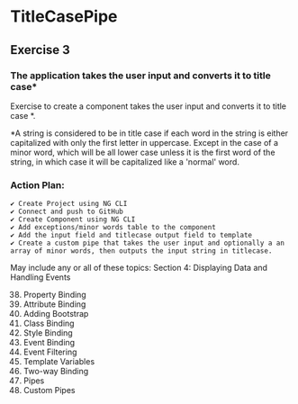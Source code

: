 # TitleCasePipe

## Exercise 3

### The application takes the user input and converts it to title case\*

Exercise to create a component takes the user input and converts it to title case \*.

\*A string is considered to be in title case if each word in the string is
either capitalized with only the first letter in uppercase. Except in the
case of a minor word, which will be all lower case unless it is the first
word of the string, in which case it will be capitalized like a 'normal'
word.

### Action Plan:

    ✔ Create Project using NG CLI
    ✔ Connect and push to GitHub
    ✔ Create Component using NG CLI
    ✔ Add exceptions/minor words table to the component
    ✔ Add the input field and titlecase output field to template
    ✔ Create a custom pipe that takes the user input and optionally a an array of minor words, then outputs the input string in titlecase.

May include any or all of these topics:
Section 4: Displaying Data and
Handling Events

38. Property Binding<br>
39. Attribute Binding<br>
40. Adding Bootstrap<br>
41. Class Binding<br>
42. Style Binding<br>
43. Event Binding<br>
44. Event Filtering<br>
45. Template Variables<br>
46. Two-way Binding<br>
47. Pipes<br>
48. Custom Pipes<br>
